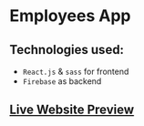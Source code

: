 # Employees App

## Technologies used:

- `React.js` & `sass` for frontend
- `Firebase` as backend

## [Live Website Preview](https://react-crud-ef959.web.app/employees)


